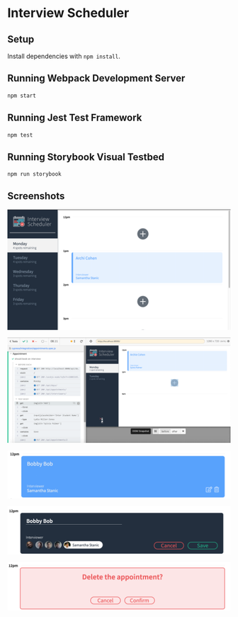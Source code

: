 # Interview Scheduler

## Setup

Install dependencies with `npm install`.

## Running Webpack Development Server

```sh
npm start
```

## Running Jest Test Framework

```sh
npm test
```

## Running Storybook Visual Testbed

```sh
npm run storybook
```

## Screenshots

!["main page for scheduler"](https://github.com/clarchiu/scheduler/blob/master/docs/main-page.png?raw=true)

!["testing with cypress"](https://github.com/clarchiu/scheduler/blob/master/docs/cypress-testing.png?raw=true)

!["hovering over appointment shows available actions (edit/delete)"](https://github.com/clarchiu/scheduler/blob/master/docs/appointment-actions.png?raw=true)

!["edit/create appointment form"](https://github.com/clarchiu/scheduler/blob/master/docs/edit-form.png?raw=true)

!["confirmation for deleting appointment"](https://github.com/clarchiu/scheduler/blob/master/docs/delete-confirmation.png?raw=true)
